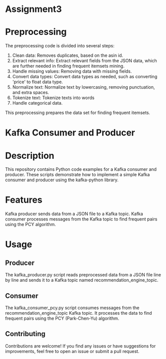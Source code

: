 # Assignment3

# Preprocessing

The preprocessing code is divided into several steps:
1. Clean data: Removes duplicates, based on the asin id.
2. Extract relevant info: Extract relevant fields from the JSON data, which are further needed in finding frequent itemsets mining.
3. Handle missing values: Removing data with missing fields.
4. Convert data types: Convert data types as needed, such as converting 'price' to float data type.
5. Normalize text: Normalize text by lowercasing, removing punctuation, and extra spaces.
6. Tokenize text: Tokenize texts into words
7. Handle categorical data.

This preprocessing prepares the data set for finding frequent itemsets.


# Kafka Consumer and Producer 

# Description
This repository contains Python code examples for a Kafka consumer and producer. These scripts demonstrate how to implement a simple Kafka consumer and producer using the kafka-python library.

# Features
Kafka producer sends data from a JSON file to a Kafka topic.
Kafka consumer processes messages from the Kafka topic to find frequent pairs using the PCY algorithm.


# Usage

## Producer
The kafka_producer.py script reads preprocessed data from a JSON file line by line and sends it to a Kafka topic named recommendation_engine_topic.

## Consumer
The kafka_consumer_pcy.py script consumes messages from the recommendation_engine_topic Kafka topic. It processes the data to find frequent pairs using the PCY (Park-Chen-Yu) algorithm.

## Contributing
Contributions are welcome! If you find any issues or have suggestions for improvements, feel free to open an issue or submit a pull request.

